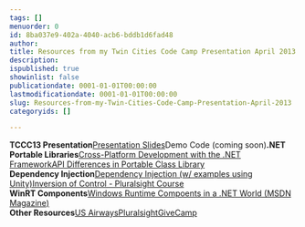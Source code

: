 ```yaml
---
tags: []
menuorder: 0
id: 8ba037e9-402a-4040-acb6-bddb1d6fad48
author: 
title: Resources from my Twin Cities Code Camp Presentation April 2013
description: 
ispublished: true
showinlist: false
publicationdate: 0001-01-01T00:00:00
lastmodificationdate: 0001-01-01T00:00:00
slug: Resources-from-my-Twin-Cities-Code-Camp-Presentation-April-2013
categoryids: []

---
```

**TCCC13 Presentation**[Presentation Slides](http://sdrv.ms/17lioWQ)Demo Code (coming soon)**.NET Portable Libraries**[Cross-Platform Development with the .NET Framework](http://msdn.microsoft.com/en-us/library/gg597391.aspx)[API Differences in Portable Class Library](http://msdn.microsoft.com/en-us/library/gg597392.aspx)  
**Dependency Injection**[Dependency Injection (w/ examples using Unity)](http://msdn.microsoft.com/en-us/library/ff921152%28v=PandP.20%29.aspx)[Inversion of Control - Pluralsight Course](http://pluralsight.com/training/courses/TableOfContents?courseName=inversion-of-control&amp;highlight=john-sonmez_dependency-injection*1,2,3,4,0,5,6!john-sonmez_building-an-ioc-container*3!john-sonmez_dependency-inversion*0,1,2,3,4,6,7,9,5,8!john-sonmez_inversion-of-control#dependency-injection)  
**WinRT Components**[Windows Runtime Compoents in a .NET World (MSDN Magazine)](http://msdn.microsoft.com/en-us/magazine/jj651570.aspx)  
**Other Resources**[US Airways](http://www.usairways.com/careers)[Pluralsight](http://pluralsight.com)[GiveCamp](http://givecamp.org)
